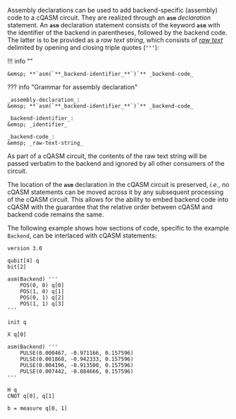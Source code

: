 Assembly declarations can be used to add backend-specific (assembly) code to a cQASM circuit.
They are realized through an **`asm`** _declaration_ statement.
An **`asm`** declaration statement consists of the keyword **`asm`** with the identifier of the backend in parentheses,
followed by the backend code.
The latter is to be provided as a _raw text string_,
which consists of [_raw text_](../tokens/raw_text.md) delimited by opening and closing triple quotes (**`'''`**):

!!! info "" 
    
    &emsp; **`asm(`**_backend-identifier_**`)`** _backend-code_

??? info "Grammar for assembly declaration"
    
    _assembly-declaration_:  
    &emsp; **`asm(`**_backend-identifier_**`)`** _backend-code_

    _backend-identifier_:  
    &emsp; _identifier_

    _backend-code_:  
    &emsp; _raw-text-string_

As part of a cQASM circuit, the contents of the raw text string will be passed verbatim to the backend
and ignored by all other consumers of the circuit.

The location of the **`asm`** declaration in the cQASM circuit is preserved,
_i.e._, no cQASM statements can be moved across it by any subsequent processing of the cQASM circuit.
This allows for the ability to embed backend code into cQASM 
with the guarantee that the relative order between cQASM and backend code remains the same.

The following example shows how sections of code, specific to the example `Backend`,
can be interlaced with cQASM statements:

```linenums="1", hl_lines="6 17"
version 3.0

qubit[4] q
bit[2]

asm(Backend) '''
    POS(0, 0) q[0]
    POS(1, 0) q[1]
    POS(0, 1) q[2]
    POS(1, 1) q[3]
'''

init q

X q[0]

asm(Backend) '''
    PULSE(0.000467, -0.971166, 0.157596)
    PULSE(0.001868, -0.942333, 0.157596)
    PULSE(0.004196, -0.913500, 0.157596)
    PULSE(0.007442, -0.884666, 0.157596)
'''

H q
CNOT q[0], q[1]

b = measure q[0, 1]

```
